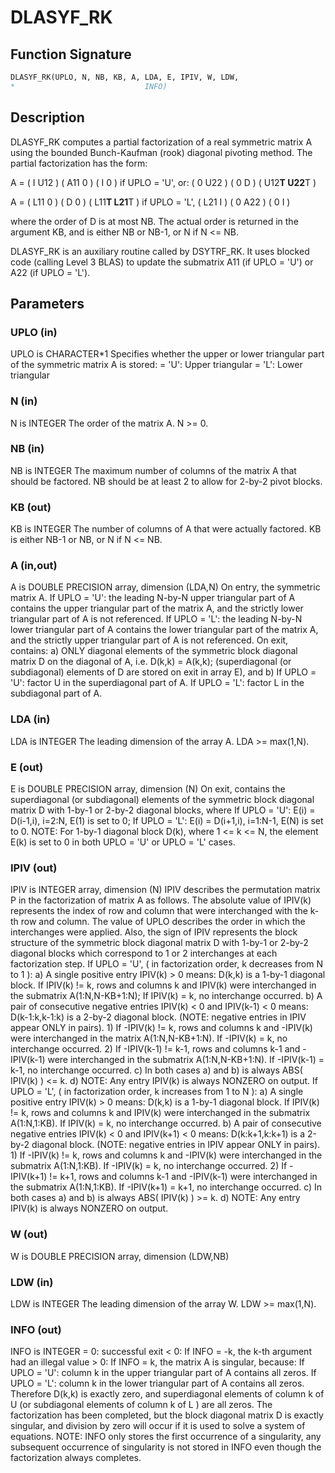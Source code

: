 # DLASYF_RK

## Function Signature

```fortran
DLASYF_RK(UPLO, N, NB, KB, A, LDA, E, IPIV, W, LDW,
*                             INFO)
```

## Description

 DLASYF_RK computes a partial factorization of a real symmetric
 matrix A using the bounded Bunch-Kaufman (rook) diagonal
 pivoting method. The partial factorization has the form:

 A  =  ( I  U12 ) ( A11  0  ) (  I       0    )  if UPLO = 'U', or:
       ( 0  U22 ) (  0   D  ) ( U12**T U22**T )

 A  =  ( L11  0 ) (  D   0  ) ( L11**T L21**T )  if UPLO = 'L',
       ( L21  I ) (  0  A22 ) (  0       I    )

 where the order of D is at most NB. The actual order is returned in
 the argument KB, and is either NB or NB-1, or N if N <= NB.

 DLASYF_RK is an auxiliary routine called by DSYTRF_RK. It uses
 blocked code (calling Level 3 BLAS) to update the submatrix
 A11 (if UPLO = 'U') or A22 (if UPLO = 'L').

## Parameters

### UPLO (in)

UPLO is CHARACTER*1 Specifies whether the upper or lower triangular part of the symmetric matrix A is stored: = 'U': Upper triangular = 'L': Lower triangular

### N (in)

N is INTEGER The order of the matrix A. N >= 0.

### NB (in)

NB is INTEGER The maximum number of columns of the matrix A that should be factored. NB should be at least 2 to allow for 2-by-2 pivot blocks.

### KB (out)

KB is INTEGER The number of columns of A that were actually factored. KB is either NB-1 or NB, or N if N <= NB.

### A (in,out)

A is DOUBLE PRECISION array, dimension (LDA,N) On entry, the symmetric matrix A. If UPLO = 'U': the leading N-by-N upper triangular part of A contains the upper triangular part of the matrix A, and the strictly lower triangular part of A is not referenced. If UPLO = 'L': the leading N-by-N lower triangular part of A contains the lower triangular part of the matrix A, and the strictly upper triangular part of A is not referenced. On exit, contains: a) ONLY diagonal elements of the symmetric block diagonal matrix D on the diagonal of A, i.e. D(k,k) = A(k,k); (superdiagonal (or subdiagonal) elements of D are stored on exit in array E), and b) If UPLO = 'U': factor U in the superdiagonal part of A. If UPLO = 'L': factor L in the subdiagonal part of A.

### LDA (in)

LDA is INTEGER The leading dimension of the array A. LDA >= max(1,N).

### E (out)

E is DOUBLE PRECISION array, dimension (N) On exit, contains the superdiagonal (or subdiagonal) elements of the symmetric block diagonal matrix D with 1-by-1 or 2-by-2 diagonal blocks, where If UPLO = 'U': E(i) = D(i-1,i), i=2:N, E(1) is set to 0; If UPLO = 'L': E(i) = D(i+1,i), i=1:N-1, E(N) is set to 0. NOTE: For 1-by-1 diagonal block D(k), where 1 <= k <= N, the element E(k) is set to 0 in both UPLO = 'U' or UPLO = 'L' cases.

### IPIV (out)

IPIV is INTEGER array, dimension (N) IPIV describes the permutation matrix P in the factorization of matrix A as follows. The absolute value of IPIV(k) represents the index of row and column that were interchanged with the k-th row and column. The value of UPLO describes the order in which the interchanges were applied. Also, the sign of IPIV represents the block structure of the symmetric block diagonal matrix D with 1-by-1 or 2-by-2 diagonal blocks which correspond to 1 or 2 interchanges at each factorization step. If UPLO = 'U', ( in factorization order, k decreases from N to 1 ): a) A single positive entry IPIV(k) > 0 means: D(k,k) is a 1-by-1 diagonal block. If IPIV(k) != k, rows and columns k and IPIV(k) were interchanged in the submatrix A(1:N,N-KB+1:N); If IPIV(k) = k, no interchange occurred. b) A pair of consecutive negative entries IPIV(k) < 0 and IPIV(k-1) < 0 means: D(k-1:k,k-1:k) is a 2-by-2 diagonal block. (NOTE: negative entries in IPIV appear ONLY in pairs). 1) If -IPIV(k) != k, rows and columns k and -IPIV(k) were interchanged in the matrix A(1:N,N-KB+1:N). If -IPIV(k) = k, no interchange occurred. 2) If -IPIV(k-1) != k-1, rows and columns k-1 and -IPIV(k-1) were interchanged in the submatrix A(1:N,N-KB+1:N). If -IPIV(k-1) = k-1, no interchange occurred. c) In both cases a) and b) is always ABS( IPIV(k) ) <= k. d) NOTE: Any entry IPIV(k) is always NONZERO on output. If UPLO = 'L', ( in factorization order, k increases from 1 to N ): a) A single positive entry IPIV(k) > 0 means: D(k,k) is a 1-by-1 diagonal block. If IPIV(k) != k, rows and columns k and IPIV(k) were interchanged in the submatrix A(1:N,1:KB). If IPIV(k) = k, no interchange occurred. b) A pair of consecutive negative entries IPIV(k) < 0 and IPIV(k+1) < 0 means: D(k:k+1,k:k+1) is a 2-by-2 diagonal block. (NOTE: negative entries in IPIV appear ONLY in pairs). 1) If -IPIV(k) != k, rows and columns k and -IPIV(k) were interchanged in the submatrix A(1:N,1:KB). If -IPIV(k) = k, no interchange occurred. 2) If -IPIV(k+1) != k+1, rows and columns k-1 and -IPIV(k-1) were interchanged in the submatrix A(1:N,1:KB). If -IPIV(k+1) = k+1, no interchange occurred. c) In both cases a) and b) is always ABS( IPIV(k) ) >= k. d) NOTE: Any entry IPIV(k) is always NONZERO on output.

### W (out)

W is DOUBLE PRECISION array, dimension (LDW,NB)

### LDW (in)

LDW is INTEGER The leading dimension of the array W. LDW >= max(1,N).

### INFO (out)

INFO is INTEGER = 0: successful exit < 0: If INFO = -k, the k-th argument had an illegal value > 0: If INFO = k, the matrix A is singular, because: If UPLO = 'U': column k in the upper triangular part of A contains all zeros. If UPLO = 'L': column k in the lower triangular part of A contains all zeros. Therefore D(k,k) is exactly zero, and superdiagonal elements of column k of U (or subdiagonal elements of column k of L ) are all zeros. The factorization has been completed, but the block diagonal matrix D is exactly singular, and division by zero will occur if it is used to solve a system of equations. NOTE: INFO only stores the first occurrence of a singularity, any subsequent occurrence of singularity is not stored in INFO even though the factorization always completes.

